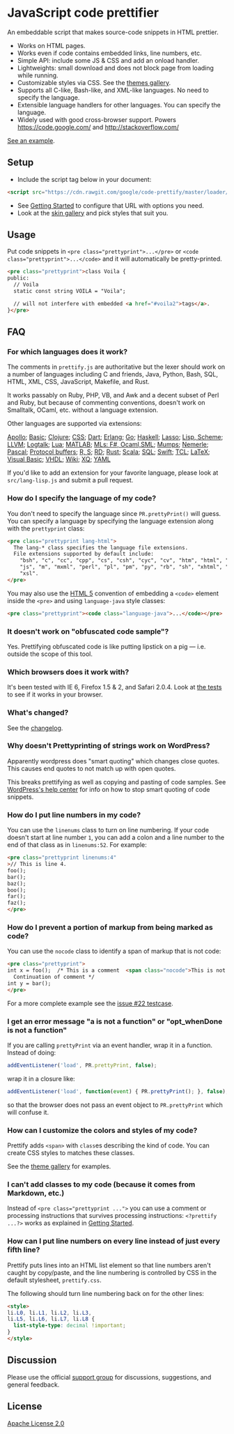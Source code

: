 # JavaScript code prettifier

An embeddable script that makes source-code snippets in HTML prettier.

- Works on HTML pages.
- Works even if code contains embedded links, line numbers, etc.
- Simple API: include some JS & CSS and add an onload handler.
- Lightweights: small download and does not block page from loading while running.
- Customizable styles via CSS. See the [themes gallery][1].
- Supports all C-like, Bash-like, and XML-like languages. No need to specify the language.
- Extensible language handlers for other languages. You can specify the language.
- Widely used with good cross-browser support. Powers https://code.google.com/ and http://stackoverflow.com/

[See an example][2].

## Setup

- Include the script tag below in your document:

```HTML
<script src="https://cdn.rawgit.com/google/code-prettify/master/loader/run_prettify.js"></script>
```

- See [Getting Started](docs/getting_started.md) to configure that URL with options you need.
- Look at the [skin gallery][1] and pick styles that suit you.

## Usage

Put code snippets in `<pre class="prettyprint">...</pre>` or `<code class="prettyprint">...</code>` and it will automatically be pretty-printed.

```HTML
<pre class="prettyprint">class Voila {
public:
  // Voila
  static const string VOILA = "Voila";

  // will not interfere with embedded <a href="#voila2">tags</a>.
}</pre>
```

## FAQ

### For which languages does it work?

The comments in `prettify.js` are authoritative but the lexer should work on a number of languages including C and friends, Java, Python, Bash, SQL, HTML, XML, CSS, JavaScript, Makefile, and Rust.

It works passably on Ruby, PHP, VB, and Awk and a decent subset of Perl and Ruby, but because of commenting conventions, doesn't work on Smalltalk, OCaml, etc. without a language extension.

Other languages are supported via extensions:

[Apollo](src/lang-apollo.js); [Basic](src/lang-basic.js); [Clojure](src/lang-clj.js); [CSS](src/lang-css.js); [Dart](src/lang-dart.js); [Erlang](src/lang-erlang.js); [Go](src/lang-go.js); [Haskell](src/lang-hs.js); [Lasso](src/lang-lasso.js); [Lisp, Scheme](src/lang-lisp.js); [LLVM](src/lang-llvm.js); [Logtalk](src/lang-logtalk.js); [Lua](src/lang-lua.js); [MATLAB](src/lang-matlab.js); [MLs: F#, Ocaml,SML](src/lang-ml.js); [Mumps](src/lang-mumps.js); [Nemerle](src/lang-n.js); [Pascal](src/lang-pascal.js); [Protocol buffers](src/lang-proto.js); [R, S](src/lang-r.js); [RD](src/lang-rd.js); [Rust](src/lang-rust.js); [Scala](src/lang-scala.js); [SQL](src/lang-sql.js); [Swift](src/lang-swift.js); [TCL](src/lang-tcl.js); [LaTeX](src/lang-tex.js); [Visual Basic](src/lang-vb.js); [VHDL](src/lang-vhdl.js); [Wiki](src/lang-wiki.js); [XQ](src/lang-xq.js); [YAML](src/lang-yaml.js)

If you'd like to add an extension for your favorite language, please look at `src/lang-lisp.js` and submit a pull request.

### How do I specify the language of my code?

You don't need to specify the language since `PR.prettyPrint()` will guess. You can specify a language by specifying the language extension along with the `prettyprint` class:

```HTML
<pre class="prettyprint lang-html">
  The lang-* class specifies the language file extensions.
  File extensions supported by default include:
    "bsh", "c", "cc", "cpp", "cs", "csh", "cyc", "cv", "htm", "html", "java",
    "js", "m", "mxml", "perl", "pl", "pm", "py", "rb", "sh", "xhtml", "xml",
    "xsl".
</pre>
```

You may also use the [HTML 5][3] convention of embedding a `<code>` element inside the `<pre>` and using `language-java` style classes:

```HTML
<pre class="prettyprint"><code class="language-java">...</code></pre>
```

### It doesn't work on "obfuscated code sample"?

Yes. Prettifying obfuscated code is like putting lipstick on a pig &mdash; i.e. outside the scope of this tool.

### Which browsers does it work with?

It's been tested with IE 6, Firefox 1.5 & 2, and Safari 2.0.4. Look at [the tests][4] to see if it works in your browser.

### What's changed?

See the [changelog](CHANGES.md).

### Why doesn't Prettyprinting of strings work on WordPress?

Apparently wordpress does "smart quoting" which changes close quotes. This causes end quotes to not match up with open quotes.

This breaks prettifying as well as copying and pasting of code samples. See [WordPress's help center][5] for info on how to stop smart quoting of code snippets.

### How do I put line numbers in my code?

You can use the `linenums` class to turn on line numbering. If your code doesn't start at line number `1`, you can add a colon and a line number to the end of that class as in `linenums:52`. For example:

```HTML
<pre class="prettyprint linenums:4"
>// This is line 4.
foo();
bar();
baz();
boo();
far();
faz();
</pre>
```

### How do I prevent a portion of markup from being marked as code?

You can use the `nocode` class to identify a span of markup that is not code:

```HTML
<pre class="prettyprint">
int x = foo();  /* This is a comment  <span class="nocode">This is not code</span>
  Continuation of comment */
int y = bar();
</pre>
```

For a more complete example see the [issue #22 testcase][6].

### I get an error message "a is not a function" or "opt_whenDone is not a function"

If you are calling `prettyPrint` via an event handler, wrap it in a function. Instead of doing:

```JavaScript
addEventListener('load', PR.prettyPrint, false);
```

wrap it in a closure like:

```JavaScript
addEventListener('load', function(event) { PR.prettyPrint(); }, false);
```

so that the browser does not pass an event object to `PR.prettyPrint` which will confuse it.

### How can I customize the colors and styles of my code?

Prettify adds `<span>` with `class`es describing the kind of code. You can create CSS styles to matches these classes.

See the [theme gallery][1] for examples.

### I can't add classes to my code (because it comes from Markdown, etc.)

Instead of `<pre class="prettyprint ...">` you can use a comment or processing instructions that survives processing instructions: `<?prettify ...?>` works as explained in [Getting Started](docs/getting_started.md).

### How can I put line numbers on every line instead of just every fifth line?

Prettify puts lines into an HTML list element so that line numbers aren't caught by copy/paste, and the line numbering is controlled by CSS in the default stylesheet, `prettify.css`.

The following should turn line numbering back on for the other lines:

```HTML
<style>
li.L0, li.L1, li.L2, li.L3,
li.L5, li.L6, li.L7, li.L8 {
  list-style-type: decimal !important;
}
</style>
```

## Discussion

Please use the official [support group][7] for discussions, suggestions, and general feedback.

## License

[Apache License 2.0](COPYING)

[1]: https://rawgit.com/google/code-prettify/master/styles/index.html
[2]: https://rawgit.com/google/code-prettify/master/examples/quine.html
[3]: http://dev.w3.org/html5/spec-author-view/the-code-element.html#the-code-element
[4]: https://rawgit.com/google/code-prettify/master/tests/prettify_test.html
[5]: http://wordpress.org/support/topic/125038
[6]: https://rawgit.com/google/code-prettify/master/tests/prettify_test.html#issue22
[7]: http://groups.google.com/group/js-code-prettifier
